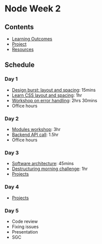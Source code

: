 # Node Week 2

## Contents

- [Learning Outcomes](./learning-outcomes.md)
- [Project](./alternate-project.md)
- [Resources](./resources)

## Schedule

### Day 1
- [Design burst: layout and spacing](http://facresources.com/slides/design-burst-week2.html#/): 15mins
- [Learn CSS layout and spacing](https://github.com/bobbysebolao/learn-css-flexbox): 1hr
- [Workshop on error handling](https://github.com/oliverjam/learn-node-error-handling): 2hrs 30mins
- Office hours

### Day 2
- [Modules workshop](https://github.com/WebAhead/going-on-a-bear-hunt/blob/master/README.md): 3hr
- [Backend API call](https://github.com/foundersandcoders/mc-request-module-workshop): 1.5hr
- Office hours

### Day 3

- [Software architecture](https://github.com/WebAhead/Workshop-Software-Architecture-Design/blob/master/README.md): 45mins
- [Destructuring morning challenge](https://github.com/oliverjam/learn-destructuring): 1hr
- [Projects](./alternate-project.md)

### Day 4

- [Projects](./alternate-project.md)

### Day 5

- Code review
- Fixing issues
- Presentation
- SGC
